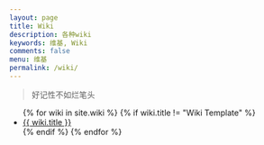 ```yaml
---
layout: page
title: Wiki
description: 各种wiki
keywords: 维基, Wiki
comments: false
menu: 维基
permalink: /wiki/
---
```


> 好记性不如烂笔头

<ul class="listing">
{% for wiki in site.wiki %}
{% if wiki.title != "Wiki Template" %}
<li class="listing-item"><a href="{{ wiki.url }}">{{ wiki.title }}</a></li>
{% endif %}
{% endfor %}
</ul>
